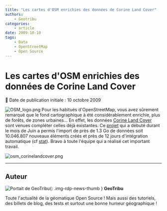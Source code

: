 ```yaml
---
title: "Les cartes d'OSM enrichies des données de Corine Land Cover"
authors:
    - Geotribu
categories:
    - article
date: 2009-10-10
tags:
    - Data
    - OpenStreetMap
    - Open Source
---
```


# Les cartes d'OSM enrichies des données de Corine Land Cover

:calendar: Date de publication initiale : 10 octobre 2009

![OSM_logo.png](https://cdn.geotribu.fr/img/logos-icones/OpenStreetMap/Openstreetmap.png) Pour les habitués d'OpenStreetMap, vous avez sûrement remarqué que le fond cartographique à été considérablement enrichie, plus de forêts, de zones urbaines... En effet, les données [Corine Land Cover](http://www.ifen.fr/index.php?id=88) sont venues compléter celles déjà existantes. Ce [projet](https://wiki.openstreetmap.org/wiki/WikiProject_France/Corine_Land_Cover/#Import_CLCF06) qui a débuté durant le mois de Juin a permis l'import de près de 1.3 Go de données soit 10.046.807 nouveaux éléments créés et près de 12 jours d'intégration automatique (cf [stat](http://osmose.openstreetmap.fr/map/cgi-bin/clc.py)). Bravo à toute l'équipe qui a réalisé cet important travail.

![osm_corinelandcover.png](https://cdn.geotribu.fr/img/OSM/osm_corinelandcover.png)

----

## Auteur

![Portait de GeoTribu](https://cdn.geotribu.fr/img/internal/charte/geotribu_logo_64x64.png){: .img-rdp-news-thumb }
**GeoTribu**

Toute l'actualité de la géomatique Open Source ! Mais aussi des tutoriels, des billets de blog, des tests et surtout une bonne humeur géographique !
